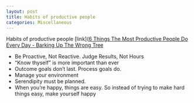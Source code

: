 ```yaml
---
layout: post
title: Habits of productive people
categories: Miscellaneous
---
```


Habits of productive people [link]([6 Things The Most Productive People Do Every Day - Barking Up The Wrong Tree](https://www.bakadesuyo.com/2020/11/productive-people/)

- Be Proactive, Not Reactive. Judge Results, Not Hours
- “Know thyself” is more important than ever
- Outcome goals don’t last. Process goals do.
- Manage your environment
- Serendipity must be planned.
- When you’re happy, things are easy. So instead of trying to make hard things easy, make yourself happy
